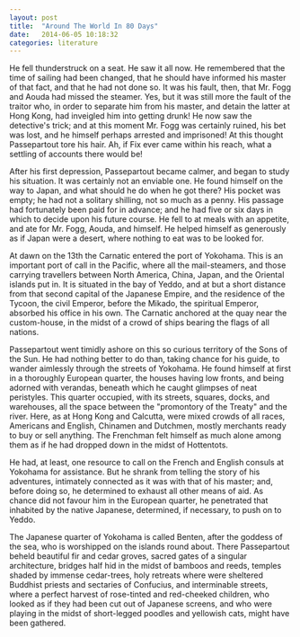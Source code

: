 ```yaml
---
layout: post
title:  "Around The World In 80 Days"
date:   2014-06-05 10:18:32
categories: literature
---
```


He fell thunderstruck on a seat. He saw it all now. He remembered that the time of sailing had been changed, that he should have informed his master of that fact, and that he had not done so. It was his fault, then, that Mr. Fogg and Aouda had missed the steamer. Yes, but it was still more the fault of the traitor who, in order to separate him from his master, and detain the latter at Hong Kong, had inveigled him into getting drunk! He now saw the detective's trick; and at this moment Mr. Fogg was certainly ruined, his bet was lost, and he himself perhaps arrested and imprisoned! At this thought Passepartout tore his hair. Ah, if Fix ever came within his reach, what a settling of accounts there would be!

After his first depression, Passepartout became calmer, and began to study his situation. It was certainly not an enviable one. He found himself on the way to Japan, and what should he do when he got there? His pocket was empty; he had not a solitary shilling, not so much as a penny. His passage had fortunately been paid for in advance; and he had five or six days in which to decide upon his future course. He fell to at meals with an appetite, and ate for Mr. Fogg, Aouda, and himself. He helped himself as generously as if Japan were a desert, where nothing to eat was to be looked for.

At dawn on the 13th the Carnatic entered the port of Yokohama. This is an important port of call in the Pacific, where all the mail-steamers, and those carrying travellers between North America, China, Japan, and the Oriental islands put in. It is situated in the bay of Yeddo, and at but a short distance from that second capital of the Japanese Empire, and the residence of the Tycoon, the civil Emperor, before the Mikado, the spiritual Emperor, absorbed his office in his own. The Carnatic anchored at the quay near the custom-house, in the midst of a crowd of ships bearing the flags of all nations.

Passepartout went timidly ashore on this so curious territory of the Sons of the Sun. He had nothing better to do than, taking chance for his guide, to wander aimlessly through the streets of Yokohama. He found himself at first in a thoroughly European quarter, the houses having low fronts, and being adorned with verandas, beneath which he caught glimpses of neat peristyles. This quarter occupied, with its streets, squares, docks, and warehouses, all the space between the "promontory of the Treaty" and the river. Here, as at Hong Kong and Calcutta, were mixed crowds of all races, Americans and English, Chinamen and Dutchmen, mostly merchants ready to buy or sell anything. The Frenchman felt himself as much alone among them as if he had dropped down in the midst of Hottentots.

He had, at least, one resource to call on the French and English consuls at Yokohama for assistance. But he shrank from telling the story of his adventures, intimately connected as it was with that of his master; and, before doing so, he determined to exhaust all other means of aid. As chance did not favour him in the European quarter, he penetrated that inhabited by the native Japanese, determined, if necessary, to push on to Yeddo.

The Japanese quarter of Yokohama is called Benten, after the goddess of the sea, who is worshipped on the islands round about. There Passepartout beheld beautiful fir and cedar groves, sacred gates of a singular architecture, bridges half hid in the midst of bamboos and reeds, temples shaded by immense cedar-trees, holy retreats where were sheltered Buddhist priests and sectaries of Confucius, and interminable streets, where a perfect harvest of rose-tinted and red-cheeked children, who looked as if they had been cut out of Japanese screens, and who were playing in the midst of short-legged poodles and yellowish cats, might have been gathered.